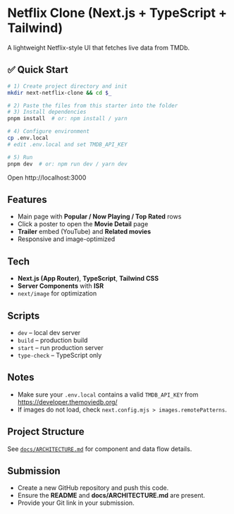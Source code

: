 # Netflix Clone (Next.js + TypeScript + Tailwind)

A lightweight Netflix-style UI that fetches live data from TMDb.

## ✅ Quick Start

```bash
# 1) Create project directory and init
mkdir next-netflix-clone && cd $_

# 2) Paste the files from this starter into the folder
# 3) Install dependencies
pnpm install  # or: npm install / yarn

# 4) Configure environment
cp .env.local
# edit .env.local and set TMDB_API_KEY

# 5) Run
pnpm dev  # or: npm run dev / yarn dev
```

Open http://localhost:3000

## Features
- Main page with **Popular / Now Playing / Top Rated** rows
- Click a poster to open the **Movie Detail** page
- **Trailer** embed (YouTube) and **Related movies**
- Responsive and image-optimized

## Tech
- **Next.js (App Router)**, **TypeScript**, **Tailwind CSS**
- **Server Components** with **ISR**
- `next/image` for optimization

## Scripts
- `dev` – local dev server
- `build` – production build
- `start` – run production server
- `type-check` – TypeScript only

## Notes
- Make sure your `.env.local` contains a valid `TMDB_API_KEY` from https://developer.themoviedb.org/
- If images do not load, check `next.config.mjs > images.remotePatterns`.

## Project Structure
See [`docs/ARCHITECTURE.md`](./docs/ARCHITECTURE.md) for component and data flow details.

## Submission
- Create a new GitHub repository and push this code.
- Ensure the **README** and **docs/ARCHITECTURE.md** are present.
- Provide your Git link in your submission.